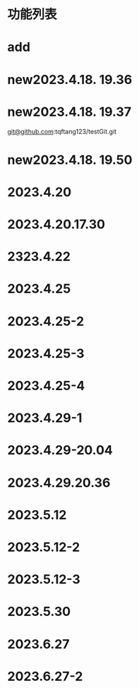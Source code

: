 # 功能列表
# add
# new2023.4.18.  19.36
# new2023.4.18.  19.37
git@github.com:tqftang123/testGit.git
# new2023.4.18.  19.50
# 2023.4.20
# 2023.4.20.17.30
# 2323.4.22
# 2023.4.25
# 2023.4.25-2
# 2023.4.25-3
# 2023.4.25-4
# 2023.4.29-1
# 2023.4.29-20.04
# 2023.4.29.20.36
# 2023.5.12
# 2023.5.12-2
# 2023.5.12-3
# 2023.5.30
# 2023.6.27
# 2023.6.27-2
